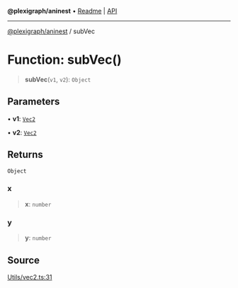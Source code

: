 **@plexigraph/aninest** • [Readme](../README.md) \| [API](../globals.md)

***

[@plexigraph/aninest](../README.md) / subVec

# Function: subVec()

> **subVec**(`v1`, `v2`): `Object`

## Parameters

• **v1**: [`Vec2`](../type-aliases/Vec2.md)

• **v2**: [`Vec2`](../type-aliases/Vec2.md)

## Returns

`Object`

### x

> **x**: `number`

### y

> **y**: `number`

## Source

[Utils/vec2.ts:31](https://github.com/plexigraph/aninest/blob/b607a0c/src/Utils/vec2.ts#L31)
